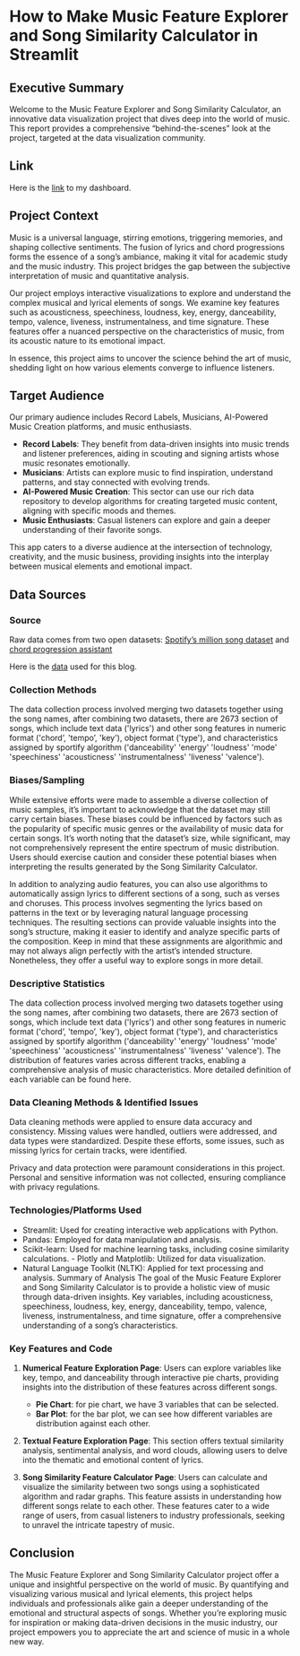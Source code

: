 # How to Make Music Feature Explorer and Song Similarity Calculator in Streamlit

## Executive Summary
Welcome to the Music Feature Explorer and Song Similarity Calculator, an innovative data visualization project that dives deep into the world of music. This report provides a comprehensive “behind-the-scenes” look at the project, targeted at the data visualization community.

## Link
Here is the [link](https://similarity-calculator-dashboard.streamlit.app/) to my dashboard.

## Project Context
Music is a universal language, stirring emotions, triggering memories, and shaping collective sentiments. The fusion of lyrics and chord progressions forms the essence of a song’s ambiance, making it vital for academic study and the music industry. This project bridges the gap between the subjective interpretation of music and quantitative analysis.

Our project employs interactive visualizations to explore and understand the complex musical and lyrical elements of songs. We examine key features such as acousticness, speechiness, loudness, key, energy, danceability, tempo, valence, liveness, instrumentalness, and time signature. These features offer a nuanced perspective on the characteristics of music, from its acoustic nature to its emotional impact.

In essence, this project aims to uncover the science behind the art of music, shedding light on how various elements converge to influence listeners.

## Target Audience
Our primary audience includes Record Labels, Musicians, AI-Powered Music Creation platforms, and music enthusiasts.

- **Record Labels**: They benefit from data-driven insights into music trends and listener preferences, aiding in scouting and signing artists whose music resonates emotionally.
- **Musicians**: Artists can explore music to find inspiration, understand patterns, and stay connected with evolving trends.
- **AI-Powered Music Creation**: This sector can use our rich data repository to develop algorithms for creating targeted music content, aligning with specific moods and themes.
- **Music Enthusiasts**: Casual listeners can explore and gain a deeper understanding of their favorite songs.

This app caters to a diverse audience at the intersection of technology, creativity, and the music business, providing insights into the interplay between musical elements and emotional impact.

## Data Sources

### Source
Raw data comes from two open datasets: [Spotify’s million song dataset](https://www.kaggle.com/datasets/notshrirang/spotify-million-song-dataset) and [chord progression assistant](https://github.com/jhamer90811/chord_progression_assistant)

Here is the [data](https://drive.google.com/file/d/1PAOgpCD7hJ0ddUF729vTg1rHsCgpjY8n/view?usp=drive_link) used for this blog.

### Collection Methods
The data collection process involved merging two datasets together using the song names, after combining two datasets, there are 2673 section of songs, which include text data ('lyrics') and other song features in numeric format ('chord’, 'tempo’, 'key'), object format ('type'), and characteristics assigned by sportify algorithm ('danceability' 'energy' 'loudness' 'mode' 'speechiness' 'acousticness' 'instrumentalness' 'liveness' 'valence').

### Biases/Sampling
While extensive efforts were made to assemble a diverse collection of music samples, it’s important to acknowledge that the dataset may still carry certain biases. These biases could be influenced by factors such as the popularity of specific music genres or the availability of music data for certain songs. It’s worth noting that the dataset’s size, while significant, may not comprehensively represent the entire spectrum of music distribution. Users should exercise caution and consider these potential biases when interpreting the results generated by the Song Similarity Calculator.

In addition to analyzing audio features, you can also use algorithms to automatically assign lyrics to different sections of a song, such as verses and choruses. This process involves segmenting the lyrics based on patterns in the text or by leveraging natural language processing techniques. The resulting sections can provide valuable insights into the song’s structure, making it easier to identify and analyze specific parts of the composition. Keep in mind that these assignments are algorithmic and may not always align perfectly with the artist’s intended structure. Nonetheless, they offer a useful way to explore songs in more detail.

### Descriptive Statistics
The data collection process involved merging two datasets together using the song names, after combining two datasets, there are 2673 section of songs, which include text data ('lyrics') and other song features in numeric format ('chord’, 'tempo’, 'key'), object format ('type'), and characteristics assigned by sportify algorithm ('danceability' 'energy' 'loudness' 'mode' 'speechiness' 'acousticness' 'instrumentalness' 'liveness' 'valence'). The distribution of features varies across different tracks, enabling a comprehensive analysis of music characteristics. More detailed definition of each variable can be found here.
   
### Data Cleaning Methods & Identified Issues
Data cleaning methods were applied to ensure data accuracy and consistency. Missing values were handled, outliers were addressed, and data types were standardized. Despite these efforts, some issues, such as missing lyrics for certain tracks, were identified.

Privacy and data protection were paramount considerations in this project. Personal and sensitive information was not collected, ensuring compliance with privacy regulations.

### Technologies/Platforms Used
- Streamlit: Used for creating interactive web applications with Python.
- Pandas: Employed for data manipulation and analysis.
- Scikit-learn: Used for machine learning tasks, including cosine similarity calculations. - Plotly and Matplotlib: Utilized for data visualization.
- Natural Language Toolkit (NLTK): Applied for text processing and analysis.
Summary of Analysis
The goal of the Music Feature Explorer and Song Similarity Calculator is to provide a holistic view of music through data-driven insights. Key variables, including acousticness, speechiness, loudness, key, energy, danceability, tempo, valence, liveness, instrumentalness, and time signature, offer a comprehensive understanding of a song’s characteristics.

### Key Features and Code
1. **Numerical Feature Exploration Page**: Users can explore variables like key, tempo, and danceability through interactive pie charts, providing insights into the distribution of these features across different songs.

    - **Pie Chart**: for pie chart, we have 3 variables that can be selected.
    - **Bar Plot**: for the bar plot, we can see how different variables are distribution
against each other.

2. **Textual Feature Exploration Page**: This section offers textual similarity analysis, sentimental analysis, and word clouds, allowing users to delve into the thematic and emotional content of lyrics.
 
3. **Song Similarity Feature Calculator Page**: Users can calculate and visualize the similarity between two songs using a sophisticated algorithm and radar graphs. This feature assists in understanding how different songs relate to each other.
 These features cater to a wide range of users, from casual listeners to industry professionals, seeking to unravel the intricate tapestry of music.

## Conclusion
The Music Feature Explorer and Song Similarity Calculator project offer a unique and insightful perspective on the world of music. By quantifying and visualizing various musical and lyrical elements, this project helps individuals and professionals alike gain a deeper understanding of the emotional and structural aspects of songs. Whether you’re exploring music for inspiration or making data-driven decisions in the music industry, our project empowers you to appreciate the art and science of music in a whole new way.
